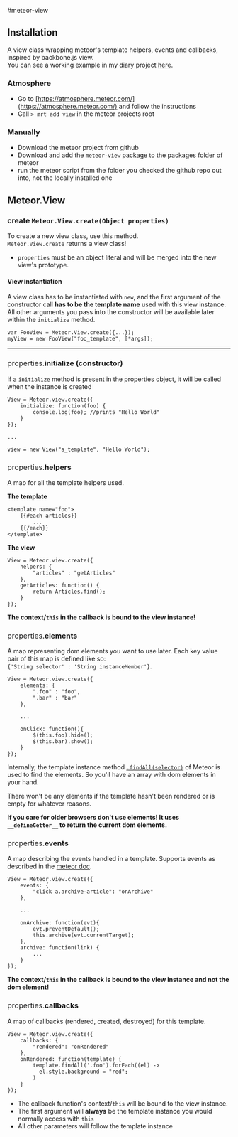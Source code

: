 #meteor-view

## Installation

A view class wrapping meteor's template helpers, events and callbacks, inspired by backbone.js view.  
You can see a working example in my diary project [here](https://github.com/grmlin/diary/blob/master/client/cs/views/Article.coffee).

### Atmosphere  

* Go to [https://atmosphere.meteor.com/](https://atmosphere.meteor.com/) and follow the instructions
* Call `> mrt add view` in the meteor projects root 

### Manually

* Download the meteor project from github
* Download and add the `meteor-view` package to the packages folder of meteor
* run the meteor script from the folder you checked the github repo out into, not the locally installed  one


## Meteor.View

### create `Meteor.View.create(Object properties)`

To create a new view class, use this method.  
`Meteor.View.create` returns a view class! 

* `properties` must be an object literal and will be merged into the new view's prototype.

#### View instantiation
A view class has to be instantiated with `new`, and the first argument of the constructor call **has to be the template name** used with this view instance.  
All other arguments you pass into the constructor will be available later within the `initialize` method.

    var FooView = Meteor.View.create({...});
    myView = new FooView("foo_template", [*args]);

--- 

### <span style="font-weight:normal">properties.</span>initialize (constructor)
If a `initialize` method is present in the properties object, it will be called when the instance is created

    View = Meteor.view.create({
        initialize: function(foo) {
            console.log(foo); //prints "Hello World"
        }
    });
    
    ...
    
    view = new View("a_template", "Hello World");

### <span style="font-weight:normal">properties.</span>helpers
A map for all the template helpers used.

**The template**

    <template name="foo">
        {{#each articles}}
            ...
        {{/each}}
    </template>


**The view**

    View = Meteor.view.create({
        helpers: {
            "articles" : "getArticles"
        },
        getArticles: function() {
            return Articles.find();
        }
    });

**The context/`this` in the callback is bound to the view instance!** 

### <span style="font-weight:normal">properties.</span>elements
A map representing dom elements you want to use later. Each key value pair of this map is defined like so:    
`{'String selector' : 'String instanceMember'}`.

    View = Meteor.view.create({
        elements: {
            ".foo" : "foo",
            ".bar" : "bar"
        },
        
        ...
        
        onClick: function(){
            $(this.foo).hide();
            $(this.bar).show();
        }
    });
    
Internally, the template instance method [`.findAll(selector)`](http://docs.meteor.com/#template_findAll) of Meteor 
is used to find the elements. So you'll have an array with dom elements in your hand. 

There won't be any elements if the template hasn't been rendered or is empty for whatever reasons.

**If you care for older browsers don't use elements! It uses `__defineGetter__` to return the current dom elements.** 

### <span style="font-weight:normal">properties.</span>events
A map describing the events handled in a template. Supports events as described in the 
[meteor doc](http://docs.meteor.com/#template_events).

    View = Meteor.view.create({
        events: {
            "click a.archive-article": "onArchive"
        },
        
        ...
        
        onArchive: function(evt){
            evt.preventDefault();
            this.archive(evt.currentTarget);
        },
        archive: function(link) {
            ...
        }
    });

**The context/`this` in the callback is bound to the view instance and not the dom element!** 

### <span style="font-weight:normal">properties.</span>callbacks
A map of callbacks (rendered, created, destroyed) for this template.  

    View = Meteor.view.create({
        callbacks: {
            "rendered": "onRendered"
        },
        onRendered: function(template) {
            template.findAll('.foo').forEach((el) ->
              el.style.background = "red";
            )
        }
    });
    
* The callback function's context/`this` will be bound to the view instance. 
* The first argument will **always** be the template instance you would normally access with `this`
* All other parameters will follow the template instance